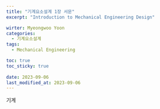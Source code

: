 ```yaml
---
title: "기계요소설계 1장 서문"
excerpt: "Introduction to Mechanical Engineering Design"

wirter: Myeongwoo Yoon
categories:
  - 기계요소설계
tags:
  - Mechanical Engineering

toc: true
toc_sticky: true
 
date: 2023-09-06
last_modified_at: 2023-09-06
---
```


기계